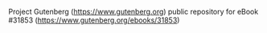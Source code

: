 Project Gutenberg (https://www.gutenberg.org) public repository for eBook #31853 (https://www.gutenberg.org/ebooks/31853)

